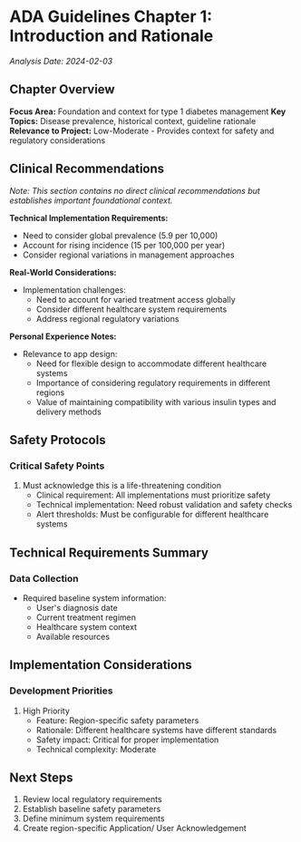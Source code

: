 # ADA Guidelines Chapter 1: Introduction and Rationale
*Analysis Date: 2024-02-03*

## Chapter Overview
**Focus Area:** Foundation and context for type 1 diabetes management
**Key Topics:** Disease prevalence, historical context, guideline rationale
**Relevance to Project:** Low-Moderate - Provides context for safety and regulatory considerations

## Clinical Recommendations
*Note: This section contains no direct clinical recommendations but establishes important foundational context.*

**Technical Implementation Requirements:**
- Need to consider global prevalence (5.9 per 10,000)
- Account for rising incidence (15 per 100,000 per year)
- Consider regional variations in management approaches

**Real-World Considerations:**
- Implementation challenges:
  - Need to account for varied treatment access globally
  - Consider different healthcare system requirements
  - Address regional regulatory variations

**Personal Experience Notes:**
- Relevance to app design:
  - Need for flexible design to accommodate different healthcare systems
  - Importance of considering regulatory requirements in different regions
  - Value of maintaining compatibility with various insulin types and delivery methods

## Safety Protocols
### Critical Safety Points
1. Must acknowledge this is a life-threatening condition
   - Clinical requirement: All implementations must prioritize safety
   - Technical implementation: Need robust validation and safety checks
   - Alert thresholds: Must be configurable for different healthcare systems

## Technical Requirements Summary
### Data Collection
- Required baseline system information:
  - User's diagnosis date
  - Current treatment regimen
  - Healthcare system context
  - Available resources

## Implementation Considerations
### Development Priorities
1. High Priority
   - Feature: Region-specific safety parameters
   - Rationale: Different healthcare systems have different standards
   - Safety impact: Critical for proper implementation
   - Technical complexity: Moderate

## Next Steps
1. Review local regulatory requirements
2. Establish baseline safety parameters
3. Define minimum system requirements
4. Create region-specific Application/ User Acknowledgement